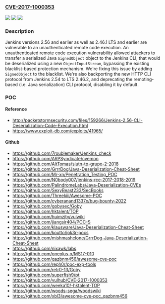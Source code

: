 ### [CVE-2017-1000353](https://cve.mitre.org/cgi-bin/cvename.cgi?name=CVE-2017-1000353)
![](https://img.shields.io/static/v1?label=Product&message=n%2Fa&color=blue)
![](https://img.shields.io/static/v1?label=Version&message=n%2Fa&color=blue)
![](https://img.shields.io/static/v1?label=Vulnerability&message=n%2Fa&color=brighgreen)

### Description

Jenkins versions 2.56 and earlier as well as 2.46.1 LTS and earlier are vulnerable to an unauthenticated remote code execution. An unauthenticated remote code execution vulnerability allowed attackers to transfer a serialized Java `SignedObject` object to the Jenkins CLI, that would be deserialized using a new `ObjectInputStream`, bypassing the existing blacklist-based protection mechanism. We're fixing this issue by adding `SignedObject` to the blacklist. We're also backporting the new HTTP CLI protocol from Jenkins 2.54 to LTS 2.46.2, and deprecating the remoting-based (i.e. Java serialization) CLI protocol, disabling it by default.

### POC

#### Reference
- http://packetstormsecurity.com/files/159266/Jenkins-2.56-CLI-Deserialization-Code-Execution.html
- https://www.exploit-db.com/exploits/41965/

#### Github
- https://github.com/7roublemaker/Jenkins_check
- https://github.com/ARPSyndicate/cvemon
- https://github.com/AltTomas/siutn-tp-grupo-2-2018
- https://github.com/GrrrDog/Java-Deserialization-Cheat-Sheet
- https://github.com/Mr-xn/Penetration_Testing_POC
- https://github.com/N0body007/jenkins-rce-2017-2018-2019
- https://github.com/PalindromeLabs/Java-Deserialization-CVEs
- https://github.com/SexyBeast233/SecBooks
- https://github.com/Threekiii/Awesome-POC
- https://github.com/cyberanand1337x/bug-bounty-2022
- https://github.com/gobysec/Goby
- https://github.com/hktalent/TOP
- https://github.com/huimzjty/vulwiki
- https://github.com/jiangsir404/POC-S
- https://github.com/klausware/Java-Deserialization-Cheat-Sheet
- https://github.com/koutto/jok3r-pocs
- https://github.com/mishmashclone/GrrrDog-Java-Deserialization-Cheat-Sheet
- https://github.com/nixawk/labs
- https://github.com/oneplus-x/MS17-010
- https://github.com/qazbnm456/awesome-cve-poc
- https://github.com/reph0r/poc-exp-tools
- https://github.com/retr0-13/Goby
- https://github.com/superfish9/pt
- https://github.com/vulhub/CVE-2017-1000353
- https://github.com/weeka10/-hktalent-TOP
- https://github.com/woods-sega/woodswiki
- https://github.com/xbl3/awesome-cve-poc_qazbnm456

